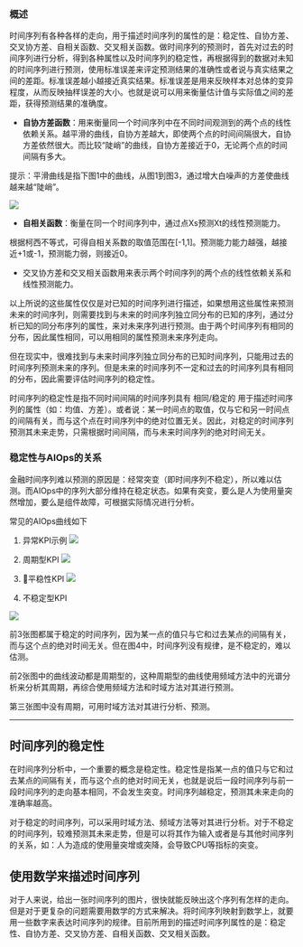 

### 概述

时间序列有各种各样的走向，用于描述时间序列的属性的是：稳定性、自协方差、交叉协方差、自相关函数、交叉相关函数。做时间序列的预测时，首先对过去的时间序列进行分析，得到各种属性以及时间序列的稳定性，再根据得到的数据对未知的时间序列进行预测，使用标准误差来评定预测结果的准确性或者说与真实结果之间的差距。标准误差越小越接近真实结果。标准误差是用来反映样本对总体的变异程度，从而反映抽样误差的大小。也就是说可以用来衡量估计值与实际值之间的差距，获得预测结果的准确度。


- **自协方差函数**：用来衡量同一个时间序列中在不同时间观测到的两个点的线性依赖关系。越平滑的曲线，自协方差越大，即使两个点的时间间隔很大，自协方差依然很大。而比较“陡峭”的曲线，自协方差接近于0，无论两个点的时间间隔有多大。

提示：平滑曲线是指下图1中的曲线，从图1到图3，通过增大白噪声的方差使曲线越来越“陡峭”。

![](http://ww1.sinaimg.cn/large/005N2p5vly1fuswxplm1bj30p40lj0yo.jpg)

- **自相关函数**：衡量在同一个时间序列中，通过点Xs预测Xt的线性预测能力。

根据柯西不等式，可得自相关系数的取值范围在[-1,1]。预测能力能力越强，越接近+1或-1，预测能力弱，则接近0。
  
- 交叉协方差和交叉相关函数用来表示两个时间序列的两个点的线性依赖关系和线性预测能力。



以上所说的这些属性仅仅是对已知的时间序列进行描述，如果想用这些属性来预测未来的时间序列，则需要找到与未来的时间序列独立同分布的已知的序列，通过分析已知的同分布序列的属性，来对未来序列进行预测。由于两个时间序列有相同的分布，因此属性相同，可以用相同的属性预测未来序列走向。

但在现实中，很难找到与未来时间序列独立同分布的已知时间序列，只能用过去的时间序列预测未来的序列。但是未来的时间序列不一定和过去的时间序列具有相同的分布，因此需要评估时间序列的稳定性。


时间序列的稳定性是指不同时间间隔的时间序列具有 相同/稳定的 用于描述时间序列的属性（如：均值、方差）。或者说：某一时间点的取值，仅与它和另一时间点的间隔有关，而与这个点在时间序列中的绝对位置无关。因此，对稳定的时间序列预测其未来走势，只需根据时间间隔，而与未来时间序列的绝对时间无关。



### 稳定性与AIOps的关系

金融时间序列难以预测的原因是：经常突变（即时间序列不稳定），所以难以估测。而AIOps中的序列大部分维持在稳定状态。如果有突变，要么是人为使用量突然增加，要么是组件故障，可根据实际情况进行分析。

 常见的AIOps曲线如下

1. 异常KPI示例
 ![](http://ww1.sinaimg.cn/large/005N2p5vly1fusxcpb91cj30o002st9d.jpg)


2. 周期型KPI
![](http://ww1.sinaimg.cn/large/005N2p5vly1fusxdk1wb8j30m1073q66.jpg)


3. 平稳性KPI
![](http://ww1.sinaimg.cn/large/005N2p5vly1fusxe6mtzvj30o1019mx9.jpg)


4. 不稳定型KPI

![](http://ww1.sinaimg.cn/large/005N2p5vly1fusxfa5mzsj30o10b0taj.jpg)

前3张图都属于稳定的时间序列，因为某一点的值只与它和过去某点的间隔有关，而与这个点的绝对时间无关。但在图4中，时间序列没有规律，是不稳定的，难以估测。

前2张图中的曲线波动都是周期型的，这种周期型的曲线使用频域方法中的光谱分析来分析其周期，再综合使用频域方法和时域方法对其进行预测。

第三张图中没有周期，可用时域方法对其进行分析、预测。



----

## 时间序列的稳定性

在时间序列分析中，一个重要的概念是稳定性。稳定性是指某一点的值只与它和过去某点的间隔有关，而与这个点的绝对时间无关，也就是说后一段时间序列与前一段时间序列的走向基本相同，不会发生突变。时间序列越稳定，预测其未来走向的准确率越高。

对于稳定的时间序列，可以采用时域方法、频域方法等对其进行分析。对于不稳定的时间序列，较难预测其未来走势，但是可以将其作为输入或者是与其他时间序列的关系，如：人为造成的使用量突增或突降，会导致CPU等指标的突变。


## 使用数学来描述时间序列

对于人来说，给出一张时间序列的图片，很快就能反映出这个序列有怎样的走向。但是对于更复杂的问题需要用数学的方式来解决。将时间序列映射到数学上，就要用一些数字来表达时间序列的规律。目前所用到的描述时间序列属性的是：稳定性、自协方差、交叉协方差、自相关函数、交叉相关函数。


















